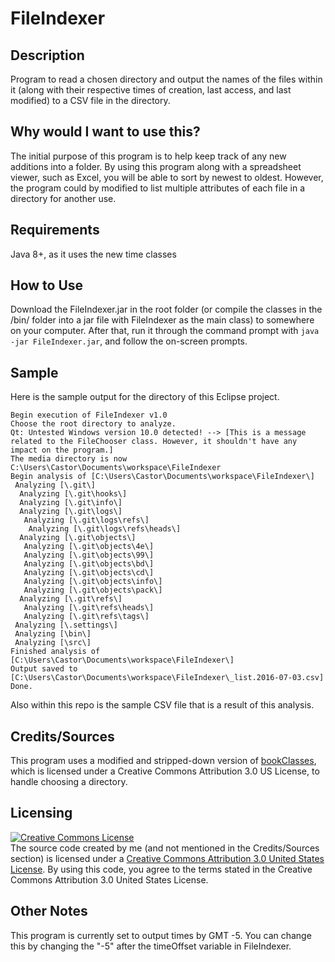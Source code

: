 # FileIndexer

## Description
Program to read a chosen directory and output the names of the files within it (along with their respective times of creation, last access, and last modified) to a CSV file in the directory.

## Why would I want to use this?
The initial purpose of this program is to help keep track of any new additions into a folder. By using this program along with a spreadsheet viewer, such as Excel, you will be able to sort by newest to oldest. However, the program could by modified to list multiple attributes of each file in a directory for another use.

## Requirements
Java 8+, as it uses the new time classes

## How to Use
Download the FileIndexer.jar in the root folder (or compile the classes in the /bin/ folder into a jar file with FileIndexer as the main class) to somewhere on your computer. After that, run it through the command prompt with `java -jar FileIndexer.jar`, and follow the on-screen prompts.


## Sample
Here is the sample output for the directory of this Eclipse project.
```
Begin execution of FileIndexer v1.0
Choose the root directory to analyze.
Qt: Untested Windows version 10.0 detected!	--> [This is a message related to the FileChooser class. However, it shouldn't have any impact on the program.]
The media directory is now C:\Users\Castor\Documents\workspace\FileIndexer
Begin analysis of [C:\Users\Castor\Documents\workspace\FileIndexer\]
 Analyzing [\.git\]
  Analyzing [\.git\hooks\]
  Analyzing [\.git\info\]
  Analyzing [\.git\logs\]
   Analyzing [\.git\logs\refs\]
    Analyzing [\.git\logs\refs\heads\]
  Analyzing [\.git\objects\]
   Analyzing [\.git\objects\4e\]
   Analyzing [\.git\objects\99\]
   Analyzing [\.git\objects\bd\]
   Analyzing [\.git\objects\cd\]
   Analyzing [\.git\objects\info\]
   Analyzing [\.git\objects\pack\]
  Analyzing [\.git\refs\]
   Analyzing [\.git\refs\heads\]
   Analyzing [\.git\refs\tags\]
 Analyzing [\.settings\]
 Analyzing [\bin\]
 Analyzing [\src\]
Finished analysis of [C:\Users\Castor\Documents\workspace\FileIndexer\]
Output saved to [C:\Users\Castor\Documents\workspace\FileIndexer\_list.2016-07-03.csv]
Done.
```

Also within this repo is the sample CSV file that is a result of this analysis. 

## Credits/Sources
This program uses a modified and stripped-down version of [bookClasses](http://home.cc.gatech.edu/TeaParty/47), which is licensed under a Creative Commons Attribution 3.0 US License, to handle choosing a directory.

## Licensing
<a rel="license" href="http://creativecommons.org/licenses/by/3.0/us/"><img alt="Creative Commons License" style="border-width:0" src="https://i.creativecommons.org/l/by/3.0/us/88x31.png" /></a><br />The source code created by me (and not mentioned in the Credits/Sources section) is licensed under a <a rel="license" href="http://creativecommons.org/licenses/by/3.0/us/">Creative Commons Attribution 3.0 United States License</a>. By using this code, you agree to the terms stated in the Creative Commons Attribution 3.0 United States License.

## Other Notes
This program is currently set to output times by GMT -5. You can change this by changing the "-5" after the timeOffset variable in FileIndexer.

